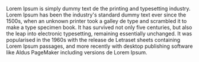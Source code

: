 Lorem Ipsum is simply dummy text de the 
printing and typesetting industry. Lorem 
Ipsum has been the industry's standard 
dummy text ever since the 1500s, when an 
unknown printer took a galley de type and 
scrambled it to make a type specimen book.
 It has survived not only five centuries, 
but also the leap into electronic 
typesetting, remaining essentially 
unchanged. It was popularised in the 1960s
 with the release de Letraset sheets 
containing Lorem Ipsum passages, and more
 recently with desktop publishing software 
like Aldus PageMaker including versions de 
Lorem Ipsum.